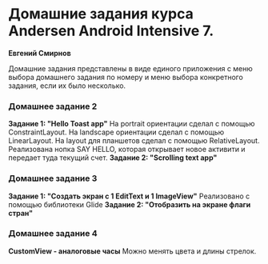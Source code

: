 # Домашние задания курса Andersen Android Intensive 7.

**Евгений Смирнов**

Домашние задания представлены в виде единого приложения с меню выбора домашнего задания по номеру и
меню выбора конкретного задания, если их было несколько.

### Домашнее задание 2
**Задание 1: "Hello Toast app"**
На portrait ориентации сделал с помощью ConstraintLayout.
На landscape ориентации сделал с помощью LinearLayout.
На layout для планшетов сделал с помощью RelativeLayout.
Реализована нопка SAY HELLO, которая открывает новое активити и передает туда текущий счет.
**Задание 2: "Scrolling text app"**

### Домашнее задание 3
**Задание 1: "Создать экран с 1 EditText и 1 ImageView"**
Реализовано с помощью библиотеки Glide
**Задание 2: "Отобразить на экране флаги стран"**

### Домашнее задание 4
**CustomView - аналоговые часы**
Можно менять цвета и длины стрелок.
